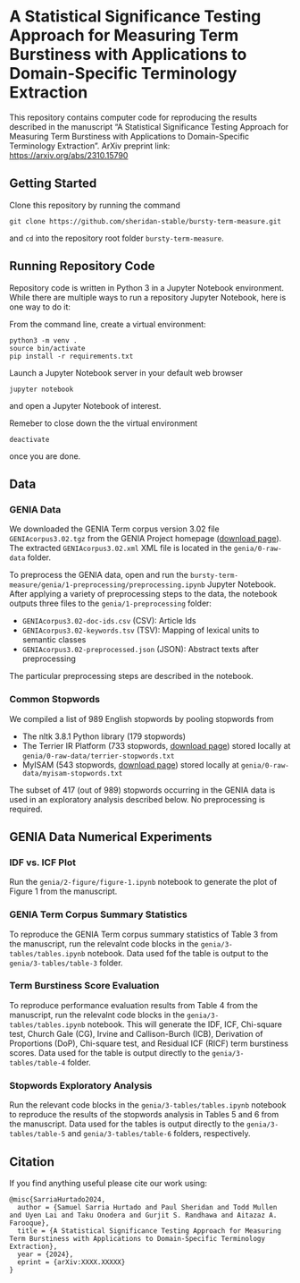 # A Statistical Significance Testing Approach for Measuring Term Burstiness with Applications to Domain-Specific Terminology Extraction

This repository contains computer code for reproducing the results described in the manuscript “A Statistical Significance Testing Approach for Measuring Term Burstiness with Applications to Domain-Specific Terminology Extraction”. ArXiv preprint link: https://arxiv.org/abs/2310.15790

## Getting Started

Clone this repository by running the command
```
git clone https://github.com/sheridan-stable/bursty-term-measure.git
```
and `cd` into the repository root folder `bursty-term-measure`.

## Running Repository Code

Repository code is written in Python 3 in a Jupyter Notebook environment. While there are multiple ways to run a repository Jupyter Notebook, here is one way to do it:

From the command line, create a virtual environment:
```
python3 -m venv .
source bin/activate
pip install -r requirements.txt
```

Launch a Jupyter Notebook server in your default web browser
```
jupyter notebook
```
and open a Jupyter Notebook of interest.

Remeber to close down the the virtual environment
```
deactivate
```
once you are done.

## Data

### GENIA Data

We downloaded the GENIA Term corpus version 3.02 file `GENIAcorpus3.02.tgz` from the GENIA Project homepage ([download page](http://www.geniaproject.org/genia-corpus/term-corpus "GENIA Project Homepage")). The extracted `GENIAcorpus3.02.xml` XML file is located in the `genia/0-raw-data` folder.

To preprocess the GENIA data, open and run the `bursty-term-measure/genia/1-preprocessing/preprocessing.ipynb` Jupyter Notebook. After applying a variety of preprocessing steps to the data, the notebook outputs three files to the `genia/1-preprocessing` folder:

- `GENIAcorpus3.02-doc-ids.csv` (CSV): Article Ids
- `GENIAcorpus3.02-keywords.tsv` (TSV): Mapping of lexical units to semantic classes
- `GENIAcorpus3.02-preprocessed.json` (JSON): Abstract texts after preprocessing

The particular preprocessing steps are described in the notebook.

### Common Stopwords

We compiled a list of 989 English stopwords by pooling stopwords from

- The nltk 3.8.1 Python library (179 stopwords)
- The Terrier IR Platform (733 stopwords, [download page](https://www.kaggle.com/datasets/rowhitswami/stopwords?resource=download "Kaggle: All English Stopwords (700+)")) stored locally at `genia/0-raw-data/terrier-stopwords.txt` 
- MyISAM (543 stopwords, [download page](https://dev.mysql.com/doc/refman/8.0/en/fulltext-stopwords.html "12.9.4 Full-Text Stopwords: Stopwords for MyISAM Search Indexes")) stored locally at `genia/0-raw-data/myisam-stopwords.txt` 

The subset of 417 (out of 989) stopwords occurring in the GENIA data is used in an exploratory analysis described below. No preprocessing is required.

## GENIA Data Numerical Experiments

### IDF vs. ICF Plot

Run the `genia/2-figure/figure-1.ipynb` notebook to generate the plot of Figure 1 from the manuscript.

### GENIA Term Corpus Summary Statistics

To reproduce the GENIA Term corpus summary statistics of Table 3 from the manuscript, run the relevalnt code blocks in the `genia/3-tables/tables.ipynb` notebook. Data used fof the table is output to the `genia/3-tables/table-3` folder.

### Term Burstiness Score Evaluation

To reproduce performance evaluation results from Table 4 from the manuscript, run the relevalnt code blocks in the `genia/3-tables/tables.ipynb` notebook. This will generate the IDF, ICF, Chi-square test, Church Gale (CG), Irvine and Callison-Burch (ICB), Derivation of Proportions (DoP), Chi-square test, and Residual ICF (RICF) term burstiness scores. Data used for the table is output directly to the `genia/3-tables/table-4` folder.

### Stopwords Exploratory Analysis

Run the relevant code blocks in the `genia/3-tables/tables.ipynb` notebook to reproduce the results of the stopwords analysis in Tables 5 and 6 from the manuscript. Data used for the tables is output directly to the `genia/3-tables/table-5` and `genia/3-tables/table-6` folders, respectively.

## Citation
If you find anything useful please cite our work using:
```
@misc{SarriaHurtado2024,
  author = {Samuel Sarria Hurtado and Paul Sheridan and Todd Mullen and Uyen Lai and Taku Onodera and Gurjit S. Randhawa and Aitazaz A. Farooque},
  title = {A Statistical Significance Testing Approach for Measuring Term Burstiness with Applications to Domain-Specific Terminology Extraction},
  year = {2024},
  eprint = {arXiv:XXXX.XXXXX}
}
```
